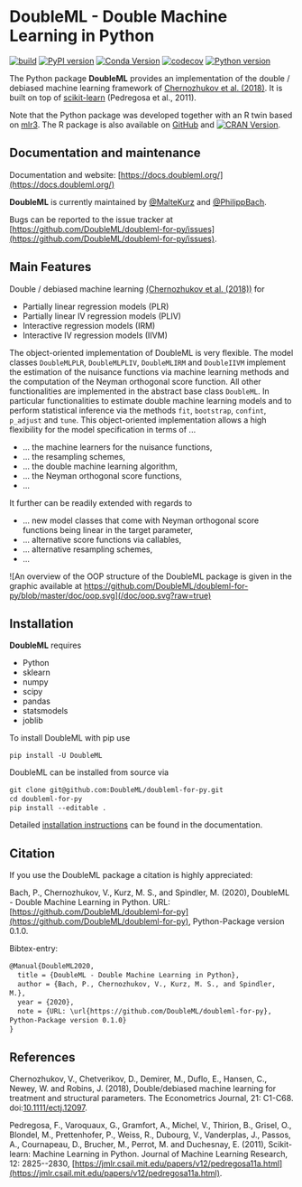 # DoubleML - Double Machine Learning in Python

[![build](https://github.com/DoubleML/doubleml-for-py/workflows/build/badge.svg)](https://github.com/DoubleML/doubleml-for-py/actions?query=workflow%3Abuild)
[![PyPI version](https://badge.fury.io/py/DoubleML.svg)](https://badge.fury.io/py/DoubleML)
[![Conda Version](https://img.shields.io/conda/vn/conda-forge/doubleml.svg)](https://anaconda.org/conda-forge/doubleml)
[![codecov](https://codecov.io/gh/DoubleML/doubleml-for-py/branch/master/graph/badge.svg?token=0BjlFPgdGk)](https://codecov.io/gh/DoubleML/doubleml-for-py)
[![Python version](https://img.shields.io/badge/python-3.6%20%7C%203.7%20%7C%203.8%20%7C%203.9-blue)](https://www.python.org/)

The Python package **DoubleML** provides an implementation of the double / debiased machine learning framework of
[Chernozhukov et al. (2018)](https://doi.org/10.1111/ectj.12097).
It is built on top of [scikit-learn](https://scikit-learn.org) (Pedregosa et al., 2011).

Note that the Python package was developed together with an R twin based on [mlr3](https://mlr3.mlr-org.com/).
The R package is also available on [GitHub](https://github.com/DoubleML/doubleml-for-r) and 
[![CRAN Version](https://www.r-pkg.org/badges/version/DoubleML)](https://cran.r-project.org/package=DoubleML).

## Documentation and maintenance

Documentation and website: [https://docs.doubleml.org/](https://docs.doubleml.org/)

**DoubleML** is currently maintained by
[@MalteKurz](https://github.com/MalteKurz) and
[@PhilippBach](https://github.com/PhilippBach).

Bugs can be reported to the issue tracker at
[https://github.com/DoubleML/doubleml-for-py/issues](https://github.com/DoubleML/doubleml-for-py/issues).

## Main Features

Double / debiased machine learning [(Chernozhukov et al. (2018))](https://doi.org/10.1111/ectj.12097) for 

- Partially linear regression models (PLR)
- Partially linear IV regression models (PLIV)
- Interactive regression models (IRM)
- Interactive IV regression models (IIVM)

The object-oriented implementation of DoubleML is very flexible.
The model classes `DoubleMLPLR`, `DoubleMLPLIV`, `DoubleMLIRM` and `DoubleIIVM` implement the estimation of the nuisance
functions via machine learning methods and the computation of the Neyman orthogonal score function.
All other functionalities are implemented in the abstract base class `DoubleML`.
In particular functionalities to estimate double machine learning models and to perform statistical inference via the
methods `fit`, `bootstrap`, `confint`, `p_adjust` and `tune`.
This object-oriented implementation allows a high flexibility for the model specification in terms of ...

- ... the machine learners for the nuisance functions,
- ... the resampling schemes,
- ... the double machine learning algorithm,
- ... the Neyman orthogonal score functions,
- ... 

It further can be readily extended with regards to

- ... new model classes that come with Neyman orthogonal score functions being linear in the target parameter,
- ... alternative score functions via callables,
- ... alternative resampling schemes,
- ... 

![An overview of the OOP structure of the DoubleML package is given in the graphic available at https://github.com/DoubleML/doubleml-for-py/blob/master/doc/oop.svg](/doc/oop.svg?raw=true)

## Installation

**DoubleML** requires

- Python
- sklearn
- numpy
- scipy
- pandas
- statsmodels
- joblib

To install DoubleML with pip use

```
pip install -U DoubleML
```

DoubleML can be installed from source via

```
git clone git@github.com:DoubleML/doubleml-for-py.git
cd doubleml-for-py
pip install --editable .
```

Detailed [installation instructions](https://docs.doubleml.org/stable/intro/install.html) can be found in the documentation.

## Citation

If you use the DoubleML package a citation is highly appreciated:

Bach, P., Chernozhukov, V., Kurz, M. S., and Spindler, M. (2020),
DoubleML - Double Machine Learning in Python.
URL: [https://github.com/DoubleML/doubleml-for-py](https://github.com/DoubleML/doubleml-for-py),
Python-Package version 0.1.0.

Bibtex-entry:

```
@Manual{DoubleML2020,
  title = {DoubleML - Double Machine Learning in Python},
  author = {Bach, P., Chernozhukov, V., Kurz, M. S., and Spindler, M.},
  year = {2020},
  note = {URL: \url{https://github.com/DoubleML/doubleml-for-py}, Python-Package version 0.1.0}
}
```


## References

Chernozhukov, V., Chetverikov, D., Demirer, M., Duflo, E., Hansen, C., Newey, W. and Robins, J. (2018),
Double/debiased machine learning for treatment and structural parameters. The Econometrics Journal, 21: C1-C68. doi:[10.1111/ectj.12097](https://doi.org/10.1111/ectj.12097).

Pedregosa, F., Varoquaux, G., Gramfort, A., Michel, V., Thirion, B., Grisel, O., Blondel, M., Prettenhofer, P., Weiss, R., Dubourg, V., Vanderplas, J., Passos, A., Cournapeau, D., Brucher, M., Perrot, M. and Duchesnay, E. (2011),
Scikit-learn: Machine Learning in Python. Journal of Machine Learning Research, 12: 2825--2830, [https://jmlr.csail.mit.edu/papers/v12/pedregosa11a.html](https://jmlr.csail.mit.edu/papers/v12/pedregosa11a.html).

